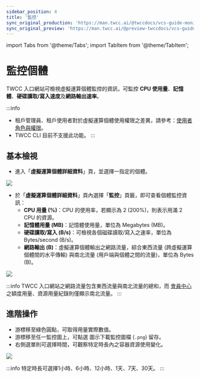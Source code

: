 ```yaml
---
sidebar_position: 4
title: '監控'
sync_original_production: 'https://man.twcc.ai/@twccdocs/vcs-guide-monitor-instance-zh' 
sync_original_preview: 'https://man.twcc.ai/@preview-twccdocs/vcs-guide-monitor-instance-zh' 
---
```


import Tabs from '@theme/Tabs';
import TabItem from '@theme/TabItem';

# 監控個體

TWCC 入口網站可檢視虛擬運算個體監控的資訊，可監控 **CPU 使用量**、**記憶體**、**硬碟讀取/寫入速度**及**網路輸出速率**。

:::info
- 租戶管理員、租戶使用者對於虛擬運算個體使用權限之差異，請參考：[<ins>使用者角色與權限</ins>](https://man.twcc.ai/@twccdocs/role-main-zh/https%3A%2F%2Fman.twcc.ai%2F%40twccdocs%2Frole-compute-zh#虛擬運算服務)。
- TWCC CLI 目前不支援此功能。
:::

## 基本檢視

- 進入「**虛擬運算個體詳細資料**」頁，並選擇一指定的個體。

![](https://cos.twcc.ai/SYS-MANUAL/uploads/upload_62143e7a1d642354319eaf9eac4e8ad5.png)


- 於「**虛擬運算個體詳細資料**」頁內選擇「**監控**」頁籤，即可查看個體監控資訊：
    - **CPU 用量 (%)**：CPU 的使用率，若顯示為 2 (200%)，則表示用滿 2 CPU 的資源。 
    - **記憶體用量 (MB)**：記憶體使用量，單位為 Megabytes (MB)。
    - **硬碟讀取/寫入 (B/s)**：可檢視各個磁碟讀取/寫入之速率，單位為 Bytes/second (B/s)。
    - **網路輸出 (B)**：虛擬運算個體輸出之網路流量，綜合東西流量 (跨虛擬運算個體間的水平傳輸) 與南北流量 (用戶端與個體之間的流量)，單位為 Bytes (B)。
    
![](https://cos.twcc.ai/SYS-MANUAL/uploads/upload_5157e924787360292d12a28b892c447a.png)


:::info
TWCC 入口網站之網路流量包含東西流量與南北流量的總和，而 [<ins>會員中心<i class="fa fa-question-circle fa-question-circle-for-service" aria-hidden="true"></i></ins>](https://man.twcc.ai/@twsdocs/howto-service-access-service-zh) 之額度用量、資源用量紀錄則僅顯示南北流量。
:::

## 進階操作


- 游標移至綠色圓點，可取得用量實際數值。
- 游標移至任一監控圖上，可點選 <i class="fa fa-arrow-circle-o-down" aria-hidden="true"></i> 圖示下載監控圖檔 (`.png`) 留存。
- 右側選單則可選擇時間，可觀察特定時長內之容器資源使用變化。

![](https://cos.twcc.ai/SYS-MANUAL/uploads/upload_70386adb0dd68bae1b6a18c63e2f854a.png)

:::info
特定時長可選擇1小時、6小時、12小時、1天、7天、30天。
:::